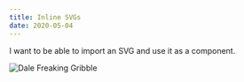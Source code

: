 ```yaml
---
title: Inline SVGs
date: 2020-05-04
---
```


I want to be able to import an SVG and use it as a component.

<img alt="Dale Freaking Gribble" src="/images/svg.svg" />
